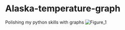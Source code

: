 # Alaska-temperature-graph
Polishing my python skills with graphs
![Figure_1](https://github.com/sempu123/Alaska-temperature-graph/assets/68471543/a871fade-c09d-4395-a4a0-e2e0e87a92ff)

